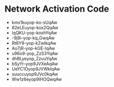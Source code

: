 # Network Activation Code
* kmx1kuyop-ko-xUqAw
* 82eLEuyop-kox2QqAw
* IqQKU-yop-koxhYqAw
* -9j9i-yop-kq_GwqAw
* Rt6Y9-yop-kZwIkqAw
* Ao7jR-yop-kGE-IqAw
* u96o9-yop_ZzS3YqAw
* dhBLyeyop_ZzuuYqAw
* bSyYr-yop9JVXeAqAw
* UeYC1Oyop9JVWkIqAw
* suuccuyop9JVc0kqAw
* Ww1z6eyop9IHOQwqAw